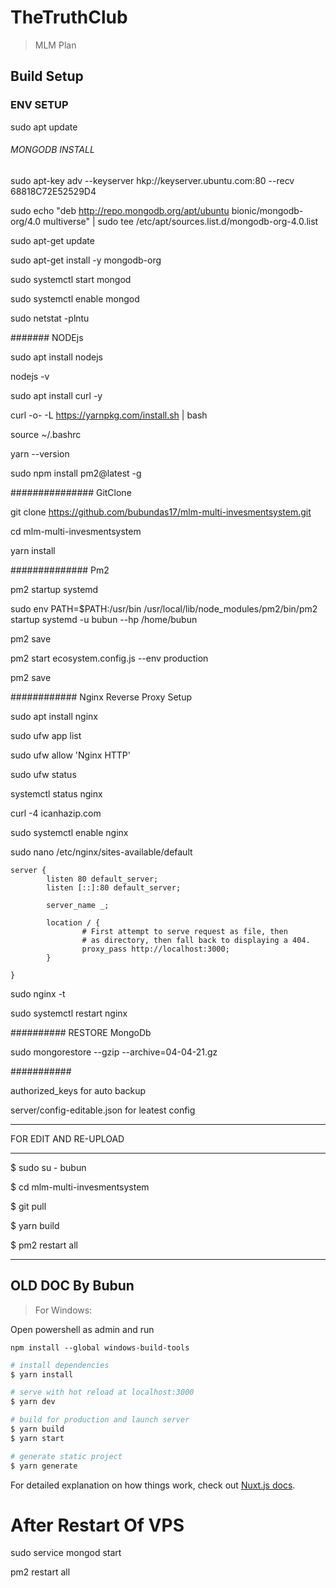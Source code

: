 # TheTruthClub

> MLM Plan

## Build Setup

### ENV SETUP

sudo apt update

###### MONGODB INSTALL

sudo apt-key adv --keyserver hkp://keyserver.ubuntu.com:80 --recv 68818C72E52529D4

sudo echo "deb http://repo.mongodb.org/apt/ubuntu bionic/mongodb-org/4.0 multiverse" | sudo tee /etc/apt/sources.list.d/mongodb-org-4.0.list

sudo apt-get update

sudo apt-get install -y mongodb-org

sudo systemctl start mongod

sudo systemctl enable mongod

sudo netstat -plntu

#######  NODEjs

sudo apt install nodejs

nodejs -v

sudo apt install curl -y

curl -o- -L https://yarnpkg.com/install.sh | bash

source ~/.bashrc

yarn --version

sudo npm install pm2@latest -g

############### GitClone

git clone https://github.com/bubundas17/mlm-multi-invesmentsystem.git

cd mlm-multi-invesmentsystem

yarn install

############## Pm2 

pm2 startup systemd

sudo env PATH=$PATH:/usr/bin /usr/local/lib/node_modules/pm2/bin/pm2 startup systemd -u bubun --hp /home/bubun

pm2 save

pm2 start ecosystem.config.js --env production

pm2 save

############ Nginx Reverse Proxy Setup

sudo apt install nginx

sudo ufw app list

sudo ufw allow 'Nginx HTTP'

sudo ufw status

systemctl status nginx

curl -4 icanhazip.com

sudo systemctl enable nginx

sudo nano /etc/nginx/sites-available/default

`````
server {
        listen 80 default_server;
        listen [::]:80 default_server;

        server_name _;

        location / {
                # First attempt to serve request as file, then
                # as directory, then fall back to displaying a 404.
                proxy_pass http://localhost:3000;
        }

}
`````


sudo nginx -t

sudo systemctl restart nginx

########## RESTORE MongoDb


sudo mongorestore --gzip --archive=04-04-21.gz


########### 

authorized_keys for auto backup

server/config-editable.json for leatest config



-----------------------------------------------------------------------------

FOR EDIT AND RE-UPLOAD

-----------------------------------------------------------------------------
$ sudo su - bubun

$ cd mlm-multi-invesmentsystem

$ git pull

$ yarn build

$ pm2 restart all
______________________________________________________________________________________

OLD DOC By Bubun 
---------------------------------------------------------------------------------------
> For Windows: 

Open powershell as admin and run

```npm install --global windows-build-tools```

``` bash
# install dependencies
$ yarn install

# serve with hot reload at localhost:3000
$ yarn dev

# build for production and launch server
$ yarn build
$ yarn start

# generate static project
$ yarn generate
```

For detailed explanation on how things work, check out [Nuxt.js docs](https://nuxtjs.org).
# After Restart  Of VPS

sudo service mongod start

pm2 restart all

